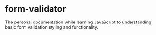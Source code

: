 # form-validator
The personal documentation while learning JavaScript to understanding basic form validation styling and functionality.
